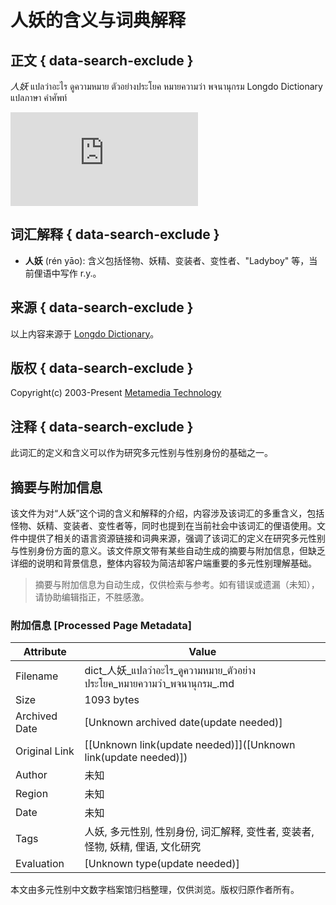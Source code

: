 # 人妖的含义与词典解释

## 正文 { data-search-exclude }


*人妖* แปลว่าอะไร ดูความหมาย ตัวอย่างประโยค หมายความว่า พจนานุกรม Longdo Dictionary แปลภาษา คำศัพท์ 

![Thailand Web Stat](https://lvs.truehits.in.th/goggen.php?hc=n0025365&bv=0&rf=bookmark&web=ZUnMCbzQdcuLiM0ZubTTag%3D%3D&bn=Netscape&ss=800*600&sc=24&sv=1.3&ck=y&ja=n&vt=6A32F57F.1&fp=d&fv=-&truehitspage=dict5-search&truehitsurl=https%3a//dict.longdo.com/search/*%E4%BA%BA%E5%A6%96*)

## 词汇解释 { data-search-exclude }

- **人妖** (rén yāo): 含义包括怪物、妖精、变装者、变性者、"Ladyboy" 等，当前俚语中写作 r.y.。
  
## 来源 { data-search-exclude }

以上内容来源于 [Longdo Dictionary](https://dict.longdo.com/search/*%E4%BA%BA%E5%A6%96*)。

## 版权 { data-search-exclude }

Copyright(c) 2003-Present [Metamedia Technology](https://www.mm.co.th/)

## 注释  { data-search-exclude }

此词汇的定义和含义可以作为研究多元性别与性别身份的基础之一。
<!-- tcd_original_link https://dict.longdo.com/mobile/?search=%2A%E4%BA%BA%E5%A6%96%2A -->


## 摘要与附加信息

<!-- tcd_abstract -->
该文件为对“人妖”这个词的含义和解释的介绍，内容涉及该词汇的多重含义，包括怪物、妖精、变装者、变性者等，同时也提到在当前社会中该词汇的俚语使用。文件中提供了相关的语言资源链接和词典来源，强调了该词汇的定义在研究多元性别与性别身份方面的意义。该文件原文带有某些自动生成的摘要与附加信息，但缺乏详细的说明和背景信息，整体内容较为简洁却客户端重要的多元性别理解基础。
<!-- tcd_abstract_end -->

> 摘要与附加信息为自动生成，仅供检索与参考。如有错误或遗漏（未知），请协助编辑指正，不胜感激。

### 附加信息 [Processed Page Metadata]

| Attribute       | Value                                  |
|-----------------|----------------------------------------|
| Filename        | dict_人妖_แปลว่าอะไร_ดูความหมาย_ตัวอย่างประโยค_หมายความว่า_พจนานุกรม_.md                             |
| Size            | 1093 bytes                           |
| Archived Date   | [Unknown archived date(update needed)]                             |
| Original Link   | [[Unknown link(update needed)]]([Unknown link(update needed)])                       |
| Author          | 未知                               |
| Region          | 未知                               |
| Date            | 未知                                 |
| Tags            | 人妖, 多元性别, 性别身份, 词汇解释, 变性者, 变装者, 怪物, 妖精, 俚语, 文化研究                                 |
| Evaluation            | [Unknown type(update needed)]                                 |
<!-- tcd_table_end -->

本文由多元性别中文数字档案馆归档整理，仅供浏览。版权归原作者所有。
